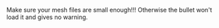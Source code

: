 Make sure your mesh files are small enough!!! Otherwise the bullet won't load it and gives no warning. 